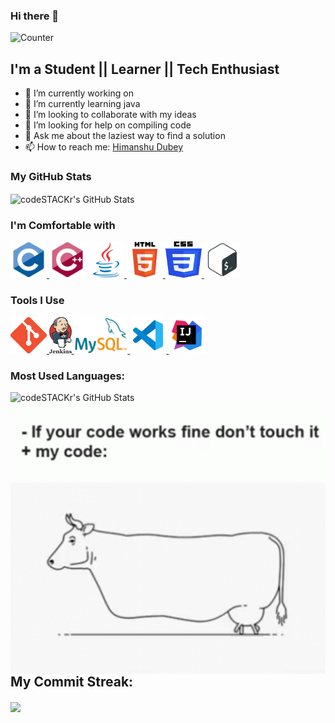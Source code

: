 ### Hi there 👋

![Counter](https://profile-counter.glitch.me/himanshu06d/count.svg)

## I'm a Student || Learner || Tech Enthusiast




- 🔭 I’m currently working on 
- 🌱 I’m currently learning java
- 👯 I’m looking to collaborate with my ideas
- 🤔 I’m looking for help on compiling code
- 💬 Ask me about the laziest way to find a solution 
- 📫 How to reach me: <a href = "https://www.linkedin.com/in/himanshu-dubey-845536190/" > Himanshu Dubey </a >

<h3>My GitHub Stats </h3>
<img align="center" alt="codeSTACKr's GitHub Stats" src="https://github-readme-stats.vercel.app/api?username=himanshu06d&show_icons=true&theme=midnight-purple&show_icons=true" >

<h3> I'm Comfortable with</h3>
  <p align="left"> 
  
  <a href="https://www.cprogramming.com/" target="_blank"> <img src="https://github.com/sahilbnsll/sahilbnsll/blob/37c5d7add9a5898a02f5f62348772a0a2c9cdf74/A/C-Language.svg" alt="c" width="58" height="58"/> </a> 
  <a href="https://www.w3schools.com/cpp/" target="_blank"> <img src="https://github.com/sahilbnsll/sahilbnsll/blob/37c5d7add9a5898a02f5f62348772a0a2c9cdf74/A/C++.svg" alt="cplusplus" width="58" height="58"/></a> 
  <a href="https://www.java.com" target="_blank"> <img src="https://github.com/sahilbnsll/sahilbnsll/blob/37c5d7add9a5898a02f5f62348772a0a2c9cdf74/A/JAVA.svg" alt="java" width="58" height="58"/> </a> 
  <a href="https://www.w3.org/html/" target="_blank"> <img src="https://github.com/sahilbnsll/sahilbnsll/blob/37c5d7add9a5898a02f5f62348772a0a2c9cdf74/A/HTML5.svg" alt="html5" width="58" height="58"/> </a> 
  <a href="https://www.w3schools.com/css/"> <img src="https://github.com/sahilbnsll/sahilbnsll/blob/1599b194ee945f1d979e93b6b0e377ebf94d0403/A/CSS3.svg" alt="CSS3" width="58" height="58"/>  </a>
 <a href="https://www.shellscript.sh/"> <img src="https://github.com/sahilbnsll/sahilbnsll/blob/5a2b9aa644c6664f25d0a49a7f107dd598b6122a/A/Shell%20Scripting.png" alt="Shell Scripting" width="58" height="58"/>  </a>
  </p>
<h3> Tools I Use </h3>
<p align="left">
<a href="https://git-scm.com/"><img alt="Git-SCM" src="https://github.com/sahilbnsll/sahilbnsll/blob/5a2b9aa644c6664f25d0a49a7f107dd598b6122a/A/Git-SCM.png" witdh="58" height="58" />
  <a href="https://www.jenkins.io/"> <img alt="Jenkins" src="https://github.com/sahilbnsll/sahilbnsll/blob/5a2b9aa644c6664f25d0a49a7f107dd598b6122a/A/Jenkins.svg" witdh="58" height="58" />
    <a href="https://www.mysql.com/"><img alt="Mysql" src="https://github.com/sahilbnsll/sahilbnsll/blob/5a2b9aa644c6664f25d0a49a7f107dd598b6122a/A/MYSQL.png" witdh="58" height="58" />
  <a href="https://code.visualstudio.com/"> <img alt="VS Code" src="https://github.com/sahilbnsll/sahilbnsll/blob/5a2b9aa644c6664f25d0a49a7f107dd598b6122a/A/VS%20Code.svg" witdh="58" height="58" />
    <a href="https://www.jetbrains.com/idea/"> <img alt="Intellij Idea" src="https://github.com/sahilbnsll/sahilbnsll/blob/cf0cff60c4472b080fa41bb5fd1eec190534b558/A/Intellij%20Idea.svg" witdh="58" height="58" />
    </a>
  </p>
     
  <h3>  Most Used Languages: </h3>
  
  
  <img align="left" alt="codeSTACKr's GitHub Stats" src="https://github-readme-stats.vercel.app/api/top-langs/?username=himanshu06d&theme=midnight-purple" />
   <p align="right">
      <img align="left" alt="my code" src="https://github.com/himanshu06d/himanshu06d/blob/44d5e8f037873f11acc7e5b1307213506e42a29c/resources/tenor.gif" width="600px" height"150px" />
      </p>
      


##  My Commit Streak:
<p><img align="center" src="https://github-readme-streak-stats.herokuapp.com/?user=himanshu06d&theme=midnight-purple" /></p>

